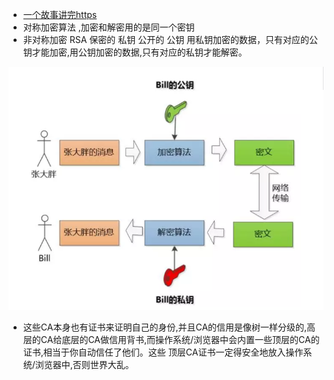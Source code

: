 * [一个故事讲完https](https://mp.weixin.qq.com/s/StqqafHePlBkWAPQZg3NrA)
* 对称加密算法 ,加密和解密用的是同一个密钥
* 非对称加密 RSA  保密的 私钥  公开的 公钥   用私钥加密的数据，只有对应的公钥才能加密,用公钥加密的数据,只有对应的私钥才能解密。

![](https://raw.githubusercontent.com/1391020381/Web-Foundation/master/articles/HTTP%E3%80%81TCP%E3%80%81IP/img/https%E7%A7%81%E9%92%A5%E5%85%AC%E9%92%A5.png)

* 这些CA本身也有证书来证明自己的身份,并且CA的信用是像树一样分级的,高层的CA给底层的CA做信用背书,而操作系统/浏览器中会内置一些顶层的CA的证书,相当于你自动信任了他们。这些
顶层CA证书一定得安全地放入操作系统/浏览器中,否则世界大乱。
